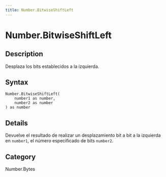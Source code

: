 ```yaml
---
title: Number.BitwiseShiftLeft
---
```


# Number.BitwiseShiftLeft


## Description

Desplaza los bits establecidos a la izquierda.


## Syntax

```powerquery
Number.BitwiseShiftLeft(
    number1 as number,
    number2 as number
) as number
```


## Details

Devuelve el resultado de realizar un desplazamiento bit a bit a la izquierda en <code>number1</code>, el número especificado de bits <code>number2</code>.



## Category
Number.Bytes

